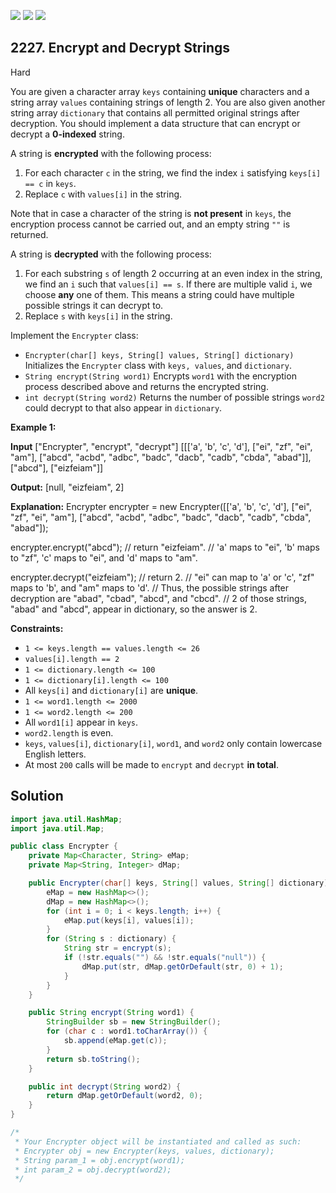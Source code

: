 [![](https://img.shields.io/github/stars/javadev/LeetCode-in-Java?label=Stars&style=flat-square)](https://github.com/javadev/LeetCode-in-Java)
[![](https://img.shields.io/github/forks/javadev/LeetCode-in-Java?label=Fork%20me%20on%20GitHub%20&style=flat-square)](https://github.com/javadev/LeetCode-in-Java/fork)
[![](https://img.shields.io/badge/-LeetCode%20in%20Kotlin-blue?style=flat-square)](https://github.com/javadev/LeetCode-in-Kotlin)

## 2227\. Encrypt and Decrypt Strings

Hard

You are given a character array `keys` containing **unique** characters and a string array `values` containing strings of length 2. You are also given another string array `dictionary` that contains all permitted original strings after decryption. You should implement a data structure that can encrypt or decrypt a **0-indexed** string.

A string is **encrypted** with the following process:

1.  For each character `c` in the string, we find the index `i` satisfying `keys[i] == c` in `keys`.
2.  Replace `c` with `values[i]` in the string.

Note that in case a character of the string is **not present** in `keys`, the encryption process cannot be carried out, and an empty string `""` is returned.

A string is **decrypted** with the following process:

1.  For each substring `s` of length 2 occurring at an even index in the string, we find an `i` such that `values[i] == s`. If there are multiple valid `i`, we choose **any** one of them. This means a string could have multiple possible strings it can decrypt to.
2.  Replace `s` with `keys[i]` in the string.

Implement the `Encrypter` class:

*   `Encrypter(char[] keys, String[] values, String[] dictionary)` Initializes the `Encrypter` class with `keys, values`, and `dictionary`.
*   `String encrypt(String word1)` Encrypts `word1` with the encryption process described above and returns the encrypted string.
*   `int decrypt(String word2)` Returns the number of possible strings `word2` could decrypt to that also appear in `dictionary`.

**Example 1:**

**Input** ["Encrypter", "encrypt", "decrypt"] [[['a', 'b', 'c', 'd'], ["ei", "zf", "ei", "am"], ["abcd", "acbd", "adbc", "badc", "dacb", "cadb", "cbda", "abad"]], ["abcd"], ["eizfeiam"]]

**Output:** [null, "eizfeiam", 2]

**Explanation:** Encrypter encrypter = new Encrypter([['a', 'b', 'c', 'd'], ["ei", "zf", "ei", "am"], ["abcd", "acbd", "adbc", "badc", "dacb", "cadb", "cbda", "abad"]); 

encrypter.encrypt("abcd"); // return "eizfeiam". 
                            // 'a' maps to "ei", 'b' maps to "zf", 'c' maps to "ei", and 'd' maps to "am". 

encrypter.decrypt("eizfeiam"); // return 2. 
                                // "ei" can map to 'a' or 'c', "zf" maps to 'b', and "am" maps to 'd'. 
                                // Thus, the possible strings after decryption are "abad", "cbad", "abcd", and "cbcd". 
                                // 2 of those strings, "abad" and "abcd", appear in dictionary, so the answer is 2.

**Constraints:**

*   `1 <= keys.length == values.length <= 26`
*   `values[i].length == 2`
*   `1 <= dictionary.length <= 100`
*   `1 <= dictionary[i].length <= 100`
*   All `keys[i]` and `dictionary[i]` are **unique**.
*   `1 <= word1.length <= 2000`
*   `1 <= word2.length <= 200`
*   All `word1[i]` appear in `keys`.
*   `word2.length` is even.
*   `keys`, `values[i]`, `dictionary[i]`, `word1`, and `word2` only contain lowercase English letters.
*   At most `200` calls will be made to `encrypt` and `decrypt` **in total**.

## Solution

```java
import java.util.HashMap;
import java.util.Map;

public class Encrypter {
    private Map<Character, String> eMap;
    private Map<String, Integer> dMap;

    public Encrypter(char[] keys, String[] values, String[] dictionary) {
        eMap = new HashMap<>();
        dMap = new HashMap<>();
        for (int i = 0; i < keys.length; i++) {
            eMap.put(keys[i], values[i]);
        }
        for (String s : dictionary) {
            String str = encrypt(s);
            if (!str.equals("") && !str.equals("null")) {
                dMap.put(str, dMap.getOrDefault(str, 0) + 1);
            }
        }
    }

    public String encrypt(String word1) {
        StringBuilder sb = new StringBuilder();
        for (char c : word1.toCharArray()) {
            sb.append(eMap.get(c));
        }
        return sb.toString();
    }

    public int decrypt(String word2) {
        return dMap.getOrDefault(word2, 0);
    }
}

/*
 * Your Encrypter object will be instantiated and called as such:
 * Encrypter obj = new Encrypter(keys, values, dictionary);
 * String param_1 = obj.encrypt(word1);
 * int param_2 = obj.decrypt(word2);
 */
```